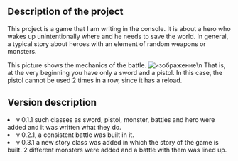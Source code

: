 <h2>Description of the project</h2>
This project is a game that I am writing in the console. It is about a hero who wakes up unintentionally where and he needs to save the world. In general, a typical story about heroes with an element of random weapons or monsters.

This picture shows the mechanics of the battle. 
![изображение](https://user-images.githubusercontent.com/90257039/140470479-174baddd-abce-49ad-9276-94027b409543.png)\n
That is, at the very beginning you have only a sword and a pistol. In this case, the pistol cannot be used 2 times in a row, since it has a reload. 


<h2>Version description </h2>
<yl>
<li> v 0.1.1 such classes as sword, pistol, monster, battles and hero were added and it was written what they do.</li>
<li> v 0.2.1, a consistent battle was built in it.</li>
<li> v 0.3.1 a new story class was added in which the story of the game is built. 2 different monsters were added and a battle with them was lined up.</li> 
<yl>

